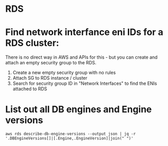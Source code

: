 RDS
======================================

# Find network interfance eni IDs for a RDS cluster:

There is no direct way in AWS and APIs for this - but you can create and attach an empty security group to the RDS.

1. Create a new empty security group with no rules
2. Attach SG to RDS instance / cluster
3. Search for security group ID in "Network Interfaces" to find the ENIs attached to RDS

# List out all DB engines and Engine versions

```
aws rds describe-db-engine-versions --output json | jq -r '.DBEngineVersions[]|[.Engine,.EngineVersion]|join(" ")'
```
